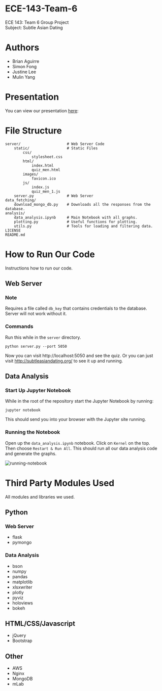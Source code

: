 # ECE-143-Team-6
ECE 143: Team 6 Group Project  
Subject: Subtle Asian Dating

# Authors
* Brian Aguirre
* Simon Fong
* Justine Lee
* Mulin Yang

# Presentation
You can view our presentation [here](https://docs.google.com/presentation/d/e/2PACX-1vS6ga2yJyG4DLHy3NqM45bMSaWShGB8QL8UWTp_AIHuywmi9bT1lAvE9VftSEF6QdJfw8IVJLOL5IXH/pub?start=false&loop=false&delayms=3000&slide=id.g5aa6e7467b_1_0):

# File Structure
```
server/                     # Web Server Code
    static/                 # Static Files
        css/
            stylesheet.css
        html/
            index.html
            quiz_men.html
        images/
            favicon.ico
        js/
            index.js
            quiz_men_1.js
    server.py               # Web Server
data_fetching/
    download_mongo_db.py    # Downloads all the responses from the database.
analysis/
    data_analysis.ipynb     # Main Notebook with all graphs.
    plotting.py             # Useful functions for plotting.
    utils.py                # Tools for loading and filtering data.
LICENSE
README.md
```

# How to Run Our Code
Instructions how to run our code.

## Web Server
### Note
Requires a file called `db_key` that contains credentials to the database. Server will not work without it.

### Commands
Run this while in the `server` directory.
```
python server.py --port 5050
```
Now you can visit http://localhost:5050 and see the quiz. Or you can just visit http://subtleasiandating.org/ to see it up and running.

## Data Analysis
### Start Up Jupyter Notebook
While in the root of the repository start the Jupyter Notebook by running:
```
jupyter notebook
```
This should send you into your browser with the Jupyter site running.

### Running the Notebook
Open up the `data_analysis.ipynb` notebook. Click on `Kernel` on the top. Then choose `Restart & Run All`. This should run all our data analysis code and generate the graphs.

![running-notebook](running-notebook.gif)

# Third Party Modules Used
All modules and libraries we used.

## Python
### Web Server
* flask
* pymongo

### Data Analysis
* bson
* numpy
* pandas
* matplotlib
* xlsxwriter
* plotly
* pyviz
* holoviews
* bokeh


## HTML/CSS/Javascript
* jQuery
* Bootstrap

## Other
* AWS
* Nginx
* MongoDB
* mLab
